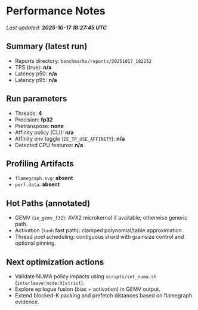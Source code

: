 # Performance Notes

_Last updated: **2025-10-17 18:27:45 UTC**_

## Summary (latest run)
- Reports directory: `benchmarks/reports/20251017_182252`
- TPS (true): **n/a**
- Latency p50: **n/a**
- Latency p95: **n/a**

## Run parameters
- Threads: **4**
- Precision: **fp32**
- Pretranspose: **none**
- Affinity policy (CLI): **n/a**
- Affinity env toggle (`IE_TP_USE_AFFINITY`): **n/a**
- Detected CPU features: **n/a**

## Profiling Artifacts
- `flamegraph.svg`: **absent**
- `perf.data`: **absent**

## Hot Paths (annotated)
- GEMV (`ie_gemv_f32`): AVX2 microkernel if available; otherwise generic path.
- Activation (`tanh` fast path): clamped polynomial/table approximation.
- Thread pool scheduling: contiguous shard with grainsize control and optional pinning.

## Next optimization actions
- Validate NUMA policy impacts using `scripts/set_numa.sh` (`interleave|node:X|strict`).
- Explore epilogue fusion (bias + activation) in GEMV output.
- Extend blocked-K packing and prefetch distances based on flamegraph evidence.
